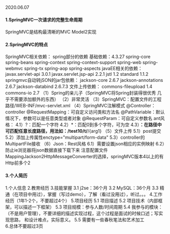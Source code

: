 2020.06.07
#### 1.SpringMVC一次请求的完整生命周期
   SpringMVC是结构最清晰的MVC Model2实现
#### 2.SpringMVC的特点 
   SpringMVC相关依赖：
         spring部分的依赖 基础依赖：4.3.27
           spring-core
           spring-beans
           spring-context
           spring-context-support
           spring-web
           spring-webmvc
           spring-tx
           spring-aop
           spring-aspects
         javaEE相关的依赖：
            javax.servlet-api 3.0.1
            javax.servlet.jsp-api 2.2.1
            jstl 1.2
            standard 1.1.2   
         springmvc自动转jSON的jar包依赖：
            jackson-core  2.6.7
            jackson-annotations 2.6.7
            jackson-databind 2.6.7.3
         文件上传依赖：
            commons-fileupload 1.4
            commons-io 2.7
  （1）Spring的亲儿子（SpringMVC将Spring封装得很优秀 几乎不需要添加额外的东西）
  （2）非常灵活
  （3）SpringMVC：配置文件的工程路径/WEB-INF/mvc-servlet.xml
  （4）SpringMVC注解模式
      @Controller：controller
      @RequestMapping：可自定义访问类和方法名
      @PathVariable：默认情况下，参数可以是任意类型或者对象
      @RequestParam：可自定义参数名
      ant风格：
        4.1）?：匹配一个字符
        4.2）*：匹配0到多个字符，可为空
        4.3）**：在路径中可匹配任意长度路径，用法如：/test10/t/**/{arg1}
  （5）文件上传
        5.1）post提交
        5.2）添加上传属性enctype="multipart/form-data"
        5.3）controller的MultipartFile接收
  （6）Json：Rest风格
        6.1）需要设置json相应的实例映射
        6.2）防止ie浏览器将json数据直接下载下来
        注意配置文件MappingJackson2HttpMessageConverter的选择，springMVC版本4以上的有Http前多个2
#### 3.个人简历
   1.个人信息
   2.教育经历
   3.技能掌握
    3.1 j2se：36个月
    3.2 MySQL：36个月
    3.3 精通（在项目中用过），掌握（写过demo），了解（看过没用过），听过。。。
   4.工作经历（1年1-2个，不要超过4个）
   5.项目经历
    5.1 项目描述
    5.2 项目技术（内部框架，可以描述一下框架）
    5.3 项目规模：参与人数/时间周期
    5.4 我参与的模块：（不是用户管理），不要详细的描述实现过程，这个过程是面试的时候口述；写实现思路，
        和设计难点，实际意义。
    5.5 需要有一些春秋笔法和艺术加工   
   6.总体不要超过3页